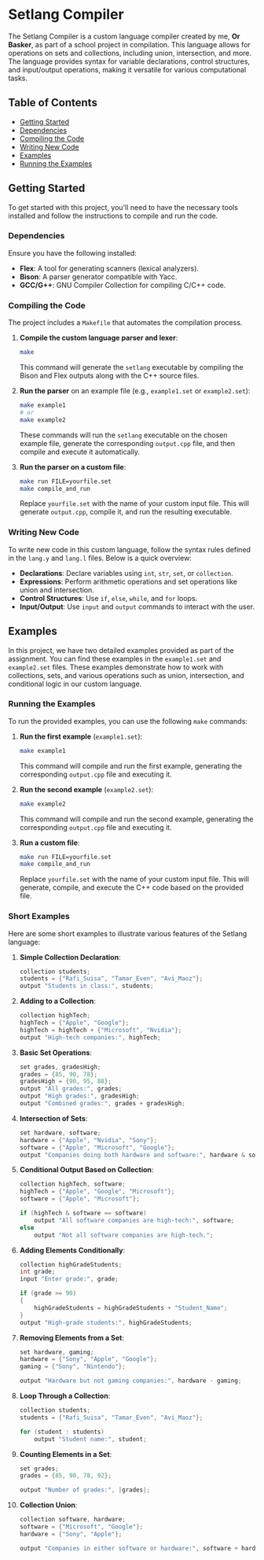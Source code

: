# Setlang Compiler

The Setlang Compiler is a custom language compiler created by me, **Or Basker**, as part of a school project in compilation. This language allows for operations on sets and collections, including union, intersection, and more. The language provides syntax for variable declarations, control structures, and input/output operations, making it versatile for various computational tasks.

## Table of Contents

- [Getting Started](#getting-started)
- [Dependencies](#dependencies)
- [Compiling the Code](#compiling-the-code)
- [Writing New Code](#writing-new-code)
- [Examples](#examples)
- [Running the Examples](#running-the-examples)

## Getting Started

To get started with this project, you'll need to have the necessary tools installed and follow the instructions to compile and run the code.

### Dependencies

Ensure you have the following installed:

- **Flex**: A tool for generating scanners (lexical analyzers).
- **Bison**: A parser generator compatible with Yacc.
- **GCC/G++**: GNU Compiler Collection for compiling C/C++ code.

### Compiling the Code

The project includes a `Makefile` that automates the compilation process.


1. **Compile the custom language parser and lexer**:
    ```sh
    make
    ```

   This command will generate the `setlang` executable by compiling the Bison and Flex outputs along with the C++ source files.

2. **Run the parser** on an example file (e.g., `example1.set` or `example2.set`):
    ```sh
    make example1
    # or
    make example2
    ```

   These commands will run the `setlang` executable on the chosen example file, generate the corresponding `output.cpp` file, and then compile and execute it automatically.

3. **Run the parser on a custom file**:
    ```sh
    make run FILE=yourfile.set
    make compile_and_run
    ```

   Replace `yourfile.set` with the name of your custom input file. This will generate `output.cpp`, compile it, and run the resulting executable.

### Writing New Code

To write new code in this custom language, follow the syntax rules defined in the `lang.y` and `lang.l` files. Below is a quick overview:

- **Declarations**: Declare variables using `int`, `str`, `set`, or `collection`.
- **Expressions**: Perform arithmetic operations and set operations like union and intersection.
- **Control Structures**: Use `if`, `else`, `while`, and `for` loops.
- **Input/Output**: Use `input` and `output` commands to interact with the user.

## Examples

In this project, we have two detailed examples provided as part of the assignment. You can find these examples in the `example1.set` and `example2.set` files. These examples demonstrate how to work with collections, sets, and various operations such as union, intersection, and conditional logic in our custom language.

### Running the Examples

To run the provided examples, you can use the following `make` commands:

1. **Run the first example** (`example1.set`):
    ```sh
    make example1
    ```

   This command will compile and run the first example, generating the corresponding `output.cpp` file and executing it.

2. **Run the second example** (`example2.set`):
    ```sh
    make example2
    ```

   This command will compile and run the second example, generating the corresponding `output.cpp` file and executing it.

3. **Run a custom file**:
    ```sh
    make run FILE=yourfile.set
    make compile_and_run
    ```

   Replace `yourfile.set` with the name of your custom input file. This will generate, compile, and execute the C++ code based on the provided file.

### Short Examples

Here are some short examples to illustrate various features of the Setlang language:

1. **Simple Collection Declaration**:
   ```cpp
   collection students;
   students = {"Rafi_Suisa", "Tamar_Even", "Avi_Maoz"};
   output "Students in class:", students;
   ```

2. **Adding to a Collection**:
   ```cpp
   collection highTech;
   highTech = {"Apple", "Google"};
   highTech = highTech + {"Microsoft", "Nvidia"};
   output "High-tech companies:", highTech;
   ```

3. **Basic Set Operations**:
   ```cpp
   set grades, gradesHigh;
   grades = {85, 90, 78};
   gradesHigh = {90, 95, 88};
   output "All grades:", grades;
   output "High grades:", gradesHigh;
   output "Combined grades:", grades + gradesHigh;
   ```

4. **Intersection of Sets**:
   ```cpp
   set hardware, software;
   hardware = {"Apple", "Nvidia", "Sony"};
   software = {"Apple", "Microsoft", "Google"};
   output "Companies doing both hardware and software:", hardware & software;
   ```

5. **Conditional Output Based on Collection**:
   ```cpp
   collection highTech, software;
   highTech = {"Apple", "Google", "Microsoft"};
   software = {"Apple", "Microsoft"};

   if (highTech & software == software)
       output "All software companies are high-tech:", software;
   else
       output "Not all software companies are high-tech.";
   ```

6. **Adding Elements Conditionally**:
   ```cpp
   collection highGradeStudents;
   int grade;
   input "Enter grade:", grade;

   if (grade >= 90)
   {
       highGradeStudents = highGradeStudents + "Student_Name";
   }
   output "High-grade students:", highGradeStudents;
   ```

7. **Removing Elements from a Set**:
   ```cpp
   set hardware, gaming;
   hardware = {"Sony", "Apple", "Google"};
   gaming = {"Sony", "Nintendo"};

   output "Hardware but not gaming companies:", hardware - gaming;
   ```

8. **Loop Through a Collection**:
   ```cpp
   collection students;
   students = {"Rafi_Suisa", "Tamar_Even", "Avi_Maoz"};

   for (student : students)
       output "Student name:", student;
   ```

9. **Counting Elements in a Set**:
   ```cpp
   set grades;
   grades = {85, 90, 78, 92};

   output "Number of grades:", |grades|;
   ```

10. **Collection Union**:
    ```cpp
    collection software, hardware;
    software = {"Microsoft", "Google"};
    hardware = {"Sony", "Apple"};

    output "Companies in either software or hardware:", software + hardware;
    ```

